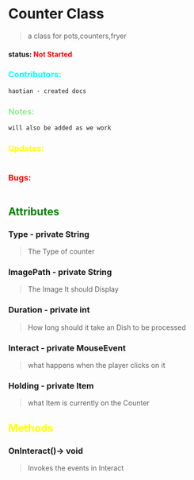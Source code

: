 # Counter Class 
> a class for pots,counters,fryer
#### status: <span style="color:red;">Not Started</span>
### <span style="color:cyan;">Contributors:</span>
<!--put your names here between the ``` if you worked on it, and put what you did-->
```diff
haotian - created docs
```
### <span style="color:lightgreen;">Notes:</span>
```diff
will also be added as we work
```
### <span style="color:yellow;">Updates:</span>
```diff

```
### <span style="color:red;">Bugs:</span>
```diff

```
## <span style="color:green;">Attributes</span>

### **Type** - private String
>The Type of counter

### **ImagePath** - private String
>The Image It should Display

### **Duration** - private int
>How long should it take an Dish to be processed

### **Interact** - private MouseEvent
>what happens when the player clicks on it

### **Holding** - private Item 
>what Item is currently on the Counter


## <span style="color:yellow;">Methods</span>

### **OnInteract()**-> void
>Invokes the events in Interact


